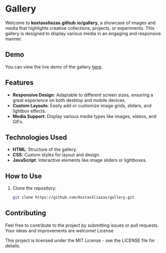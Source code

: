 # Gallery

Welcome to **kostassliazas.github.io/gallery**, a showcase of images and media that highlights creative collections, projects, or experiments. This gallery is designed to display various media in an engaging and responsive manner.

## Demo

You can view the live demo of the gallery [here](https://github.com/KostasSliazas/gallery).

## Features

- **Responsive Design**: Adaptable to different screen sizes, ensuring a great experience on both desktop and mobile devices.
- **Custom Layouts**: Easily add or customize image grids, sliders, and lightbox effects.
- **Media Support**: Display various media types like images, videos, and GIFs.

## Technologies Used

- **HTML**: Structure of the gallery.
- **CSS**: Custom styles for layout and design.
- **JavaScript**: Interactive elements like image sliders or lightboxes.

## How to Use

1. Clone the repository:
   ```bash
   git clone https://github.com/KostasSliazas/gallery.git

## Contributing

Feel free to contribute to the project by submitting issues or pull requests. Your ideas and improvements are welcome!
License

This project is licensed under the MIT License - see the LICENSE file for details.
